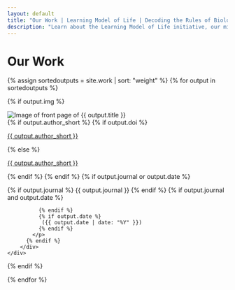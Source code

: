 ```yaml
---
layout: default
title: "Our Work | Learning Model of Life | Decoding the Rules of Biology"
description: "Learn about the Learning Model of Life initiative, our mission to decode the rules of biology, and our interdisciplinary approach combining deep biological expertise with leading AI research."
---
```


<div class="work-content">
    <h1 class="work-title">Our Work</h1>
    <div class="article-grid">

{% assign sortedoutputs = site.work | sort: "weight" %}
{% for output in sortedoutputs %}

  {% if output.img %} <!-- IF NO IMAGE, NOTHING APPEARS -->
    <div class="article-item">
        <img src="{{ output.img }}" alt="Image of front page of {{ output.title }}" class="article-image lazy" data-src="{{ output.img }}" loading="lazy">
        <div class="article-info">
          {% if output.author_short %}
            {% if output.doi %}
              <a href="https://doi.org/{{output.doi}}" target="_blank" rel="noopener noreferrer" class="article-link">
                <p class="article-author">{{ output.author_short }}</p>
              </a>
            {% else %}
              <a href="https://baillielab.net" target="_blank" rel="noopener noreferrer" class="article-link">
                <p class="article-author">{{ output.author_short }}</p>
              </a>
            {% endif %}
          {% endif %}
          {% if output.journal or output.date %}
            <p class="article-journal-date">
              {% if output.journal %}
                {{ output.journal }}
              {% endif %}
              {% if output.journal and output.date %}

              {% endif %}
              {% if output.date %}
               ({{ output.date | date: "%Y" }})
              {% endif %}
            </p>
          {% endif %}
        </div>
    </div>
  {% endif %} 

{% endfor %}
    </div>
</div>













  